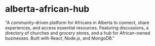 # alberta-african-hub
"A community-driven platform for Africans in Alberta to connect, share experiences, and access essential resources. Featuring discussions, a directory of churches and grocery stores, and a hub for African-owned businesses. Built with React, Node.js, and MongoDB."
